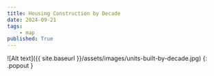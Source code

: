 ```yaml
---
title: Housing Construction by Decade
date: 2024-09-21
tags:
    - map
published: True
---
```


![Alt text]({{ site.baseurl }}/assets/images/units-built-by-decade.jpg)
{: .popout }

